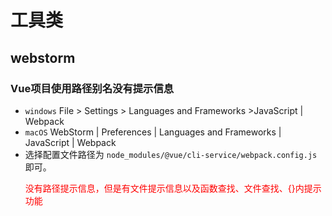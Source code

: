 # 工具类

## webstorm
### Vue项目使用路径别名没有提示信息
- `windows` File > Settings > Languages and Frameworks >JavaScript | Webpack
- `macOS`  WebStorm | Preferences | Languages and Frameworks | JavaScript | Webpack
- 选择配置文件路径为 `node_modules/@vue/cli-service/webpack.config.js`即可。
<font color='red'><p>没有路径提示信息，但是有文件提示信息以及函数查找、文件查找、{}内提示功能</p></font>






<style>
#app .theme-default-content {
    max-width: 1200px;
}
</style>
